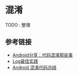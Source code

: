 # 混淆
TODO : 整理
## 参考链接
- [Android分享：代码混淆那些事](https://segmentfault.com/a/1190000004461614)
- [Log最佳实践](https://www.zybuluo.com/shark0017/note/163330)
- [ Android 混淆代码总结](http://blog.csdn.net/lovexjyong/article/details/24652085)
